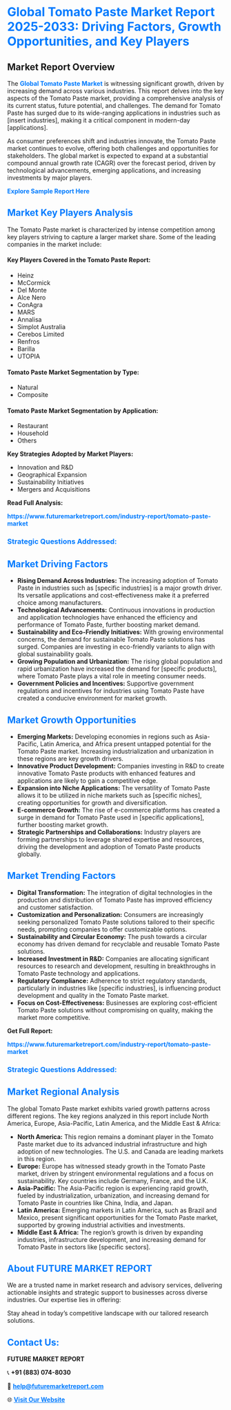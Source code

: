 <h1 style="color: #007BFF;">Global Tomato Paste Market Report 2025-2033: Driving Factors, Growth Opportunities, and Key Players</h1>

<section id="overview">
<h2>Market Report Overview</h2>
<p>The <a href="https://www.futuremarketreport.com/industry-report/tomato-paste-market" style="color: #007BFF; text-decoration: none;"><strong>Global Tomato Paste Market</strong></a> is witnessing significant growth, driven by increasing demand across various industries. This report delves into the key aspects of the Tomato Paste market, providing a comprehensive analysis of its current status, future potential, and challenges. The demand for Tomato Paste has surged due to its wide-ranging applications in industries such as [insert industries], making it a critical component in modern-day [applications].</p>
<p>As consumer preferences shift and industries innovate, the Tomato Paste market continues to evolve, offering both challenges and opportunities for stakeholders. The global market is expected to expand at a substantial compound annual growth rate (CAGR) over the forecast period, driven by technological advancements, emerging applications, and increasing investments by major players.</p>
</section>

<section id="overview">
<p><a href="https://www.futuremarketreport.com/request-sample/reportId=86411" style="color: #007BFF; text-decoration: none;"><strong>Explore Sample Report Here</strong></a></p>
</section>

<section id="key-players">
<h2 style="color: #007BFF;">Market Key Players Analysis</h2>
<p>The Tomato Paste market is characterized by intense competition among key players striving to capture a larger market share. Some of the leading companies in the market include:</p>
<h4>Key Players Covered in the Tomato Paste Report:</h4>
<ul><li>Heinz</li><li>McCormick</li><li>Del Monte</li><li>Alce Nero</li><li>ConAgra</li><li>MARS</li><li>Annalisa</li><li>Simplot Australia</li><li>Cerebos Limited</li><li>Renfros</li><li>Barilla</li><li>UTOPIA</li></ul>
<h4>Tomato Paste Market Segmentation by Type:</h4>
<ul><li>Natural</li><li>Composite</li></ul>

<h4>Tomato Paste Market Segmentation by Application:</h4>
<ul><li>Restaurant</li><li>Household</li><li>Others</li></ul>
<p><strong>Key Strategies Adopted by Market Players:</strong></p>
<ul>
<li>Innovation and R&D</li>
<li>Geographical Expansion</li>
<li>Sustainability Initiatives</li>
<li>Mergers and Acquisitions</li>
</ul>
</section>

<section>
<p><strong>Read Full Analysis: </strong></p><a href="https://www.futuremarketreport.com/industry-report/tomato-paste-market" style="color: #007BFF; text-decoration: none;"><strong>https://www.futuremarketreport.com/industry-report/tomato-paste-market</strong></a>
<h3 style="color: #007BFF;">Strategic Questions Addressed:</h3>
</section>

<section id="driving-factors">
<h2 style="color: #007BFF;">Market Driving Factors</h2>
<ul>
<li><strong>Rising Demand Across Industries:</strong> The increasing adoption of Tomato Paste in industries such as [specific industries] is a major growth driver. Its versatile applications and cost-effectiveness make it a preferred choice among manufacturers.</li>
<li><strong>Technological Advancements:</strong> Continuous innovations in production and application technologies have enhanced the efficiency and performance of Tomato Paste, further boosting market demand.</li>
<li><strong>Sustainability and Eco-Friendly Initiatives:</strong> With growing environmental concerns, the demand for sustainable Tomato Paste solutions has surged. Companies are investing in eco-friendly variants to align with global sustainability goals.</li>
<li><strong>Growing Population and Urbanization:</strong> The rising global population and rapid urbanization have increased the demand for [specific products], where Tomato Paste plays a vital role in meeting consumer needs.</li>
<li><strong>Government Policies and Incentives:</strong> Supportive government regulations and incentives for industries using Tomato Paste have created a conducive environment for market growth.</li>
</ul>
</section>

<section id="growth-opportunities">
<h2 style="color: #007BFF;">Market Growth Opportunities</h2>
<ul>
<li><strong>Emerging Markets:</strong> Developing economies in regions such as Asia-Pacific, Latin America, and Africa present untapped potential for the Tomato Paste market. Increasing industrialization and urbanization in these regions are key growth drivers.</li>
<li><strong>Innovative Product Development:</strong> Companies investing in R&D to create innovative Tomato Paste products with enhanced features and applications are likely to gain a competitive edge.</li>
<li><strong>Expansion into Niche Applications:</strong> The versatility of Tomato Paste allows it to be utilized in niche markets such as [specific niches], creating opportunities for growth and diversification.</li>
<li><strong>E-commerce Growth:</strong> The rise of e-commerce platforms has created a surge in demand for Tomato Paste used in [specific applications], further boosting market growth.</li>
<li><strong>Strategic Partnerships and Collaborations:</strong> Industry players are forming partnerships to leverage shared expertise and resources, driving the development and adoption of Tomato Paste products globally.</li>
</ul>
</section>

<section id="trending-factors">
<h2 style="color: #007BFF;">Market Trending Factors</h2>
<ul>
<li><strong>Digital Transformation:</strong> The integration of digital technologies in the production and distribution of Tomato Paste has improved efficiency and customer satisfaction.</li>
<li><strong>Customization and Personalization:</strong> Consumers are increasingly seeking personalized Tomato Paste solutions tailored to their specific needs, prompting companies to offer customizable options.</li>
<li><strong>Sustainability and Circular Economy:</strong> The push towards a circular economy has driven demand for recyclable and reusable Tomato Paste solutions.</li>
<li><strong>Increased Investment in R&D:</strong> Companies are allocating significant resources to research and development, resulting in breakthroughs in Tomato Paste technology and applications.</li>
<li><strong>Regulatory Compliance:</strong> Adherence to strict regulatory standards, particularly in industries like [specific industries], is influencing product development and quality in the Tomato Paste market.</li>
<li><strong>Focus on Cost-Effectiveness:</strong> Businesses are exploring cost-efficient Tomato Paste solutions without compromising on quality, making the market more competitive.</li>
</ul>
</section>

<section>
<p><strong>Get Full Report: </strong></p><a href="https://www.futuremarketreport.com/industry-report/tomato-paste-market" style="color: #007BFF; text-decoration: none;"><strong>https://www.futuremarketreport.com/industry-report/tomato-paste-market</strong></a>
<h3 style="color: #007BFF;">Strategic Questions Addressed:</h3>
</section>


<section id="regional-analysis">
<h2 style="color: #007BFF;">Market Regional Analysis</h2>
<p>The global Tomato Paste market exhibits varied growth patterns across different regions. The key regions analyzed in this report include North America, Europe, Asia-Pacific, Latin America, and the Middle East & Africa:</p>
<ul>
<li><strong>North America:</strong> This region remains a dominant player in the Tomato Paste market due to its advanced industrial infrastructure and high adoption of new technologies. The U.S. and Canada are leading markets in this region.</li>
<li><strong>Europe:</strong> Europe has witnessed steady growth in the Tomato Paste market, driven by stringent environmental regulations and a focus on sustainability. Key countries include Germany, France, and the U.K.</li>
<li><strong>Asia-Pacific:</strong> The Asia-Pacific region is experiencing rapid growth, fueled by industrialization, urbanization, and increasing demand for Tomato Paste in countries like China, India, and Japan.</li>
<li><strong>Latin America:</strong> Emerging markets in Latin America, such as Brazil and Mexico, present significant opportunities for the Tomato Paste market, supported by growing industrial activities and investments.</li>
<li><strong>Middle East & Africa:</strong> The region’s growth is driven by expanding industries, infrastructure development, and increasing demand for Tomato Paste in sectors like [specific sectors].</li>
</ul>
</section>

<footer>
<h2 style="color: #007BFF;">About FUTURE MARKET REPORT</h2>
<p>We are a trusted name in market research and advisory services, delivering actionable insights and strategic support to businesses across diverse industries. Our expertise lies in offering:</p>

<p>Stay ahead in today’s competitive landscape with our tailored research solutions.</p>

<h2 style="color: #007BFF;">Contact Us:</h2>
<p><strong>FUTURE MARKET REPORT</strong></p>
<p>📞 <strong>+91 (883) 074-8030</strong></p>
<p>📧 <strong><a href="mailto:help@futuremarketreport.com" style="color: #007BFF;">help@futuremarketreport.com</a></strong></p>
<p>🌐 <strong><a href="https://www.futuremarketreport.com/" style="color: #007BFF;">Visit Our Website</a></strong></p>
</footer>